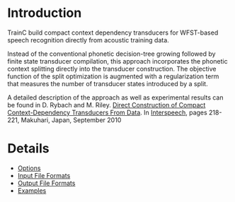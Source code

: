 # Introduction #

TrainC build compact context dependency transducers for WFST-based speech recognition directly from acoustic training data.

Instead of the conventional phonetic decision-tree growing
followed by finite state transducer compilation, this approach incorporates the phonetic context splitting directly into the transducer construction. The objective function of the split optimization is augmented with a regularization term that measures the number of transducer states introduced by a split.

A detailed description of the approach as well as experimental results can be found in D. Rybach and M. Riley. [Direct Construction of Compact Context-Dependency Transducers From Data](http://www-i6.informatik.rwth-aachen.de/publications/download/671/Rybach-Riley--DirectConstructionofCompactContext-DependencyTransducersFromData--2010.pdf). In [Interspeech](http://www.interspeech2010.org), pages 218-221, Makuhari, Japan, September 2010

# Details #
  * [Options](Options.md)
  * [Input File Formats](InputFormats.md)
  * [Output File Formats](OutputFormats.md)
  * [Examples](Examples.md)